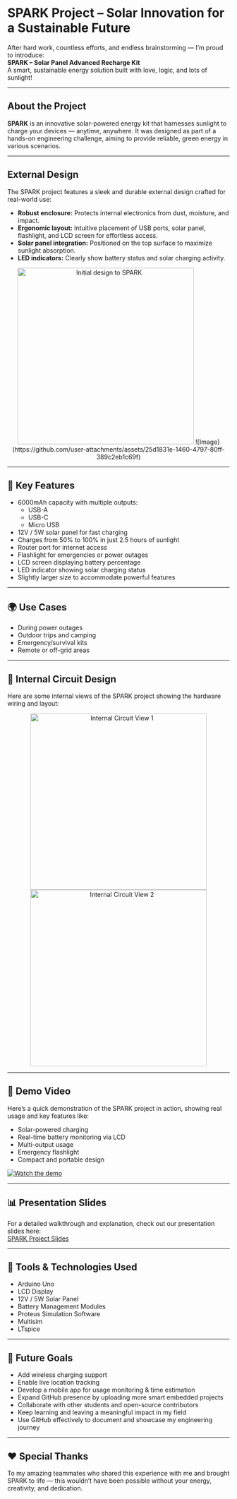 #  SPARK Project – Solar Innovation for a Sustainable Future

 After hard work, countless efforts, and endless brainstorming — I’m proud to introduce:  
**SPARK – Solar Panel Advanced Recharge Kit**  
A smart, sustainable energy solution built with love, logic, and lots of sunlight!

---

##  About the Project

**SPARK** is an innovative solar-powered energy kit that harnesses sunlight to charge your devices — anytime, anywhere. It was designed as part of a hands-on engineering challenge, aiming to provide reliable, green energy in various scenarios.

---

##  External Design 

The SPARK project features a sleek and durable external design crafted for real-world use:
 
- **Robust enclosure:** Protects internal electronics from dust, moisture, and impact.  
- **Ergonomic layout:** Intuitive placement of USB ports, solar panel, flashlight, and LCD screen for effortless access.  
- **Solar panel integration:** Positioned on the top surface to maximize sunlight absorption.  
- **LED indicators:** Clearly show battery status and solar charging activity.  

<p align="center">
<img src="SPARK/WhatsApp_Image_2025-04-25_at_3.47.46_PM.jpeg" alt="Initial design to SPARK" width="400"/>
![Image](https://github.com/user-attachments/assets/25d1831e-1460-4797-80ff-389c2eb1c69f)

  
</p>

---
 
## 🔋 Key Features

- 6000mAh capacity with multiple outputs:
  - USB-A
  - USB-C
  - Micro USB
- 12V / 5W solar panel for fast charging
- Charges from 50% to 100% in just 2.5 hours of sunlight
- Router port for internet access
- Flashlight for emergencies or power outages
- LCD screen displaying battery percentage
- LED indicator showing solar charging status
- Slightly larger size to accommodate powerful features

---

## 🌍 Use Cases

- During power outages
- Outdoor trips and camping
- Emergency/survival kits
- Remote or off-grid areas

---

## 🧠 Internal Circuit Design

Here are some internal views of the SPARK project showing the hardware wiring and layout:

<p align="center">
  <img src="images/internal_circuit_1.jpg" alt="Internal Circuit View 1" width="400"/>
  <img src="images/internal_circuit_2.jpg" alt="Internal Circuit View 2" width="400"/>
</p>

---

## 🎥 Demo Video

Here’s a quick demonstration of the SPARK project in action, showing real usage and key features like:

- Solar-powered charging
- Real-time battery monitoring via LCD
- Multi-output usage
- Emergency flashlight
- Compact and portable design

[![Watch the demo](https://img.youtube.com/vi/VIDEO_ID_HERE/0.jpg)](https://www.youtube.com/watch?v=VIDEO_ID_HERE)

---

## 📊 Presentation Slides

For a detailed walkthrough and explanation, check out our presentation slides here:  
[SPARK Project Slides](https://your-slides-link-here.com)

---

## 🔧 Tools & Technologies Used

- Arduino Uno
- LCD Display
- 12V / 5W Solar Panel
- Battery Management Modules
- Proteus Simulation Software
- Multisim
- LTspice

---

## 🎯 Future Goals

- Add wireless charging support  
- Enable live location tracking  
- Develop a mobile app for usage monitoring & time estimation  
- Expand GitHub presence by uploading more smart embedded projects  
- Collaborate with other students and open-source contributors  
- Keep learning and leaving a meaningful impact in my field  
- Use GitHub effectively to document and showcase my engineering journey

---

## ❤️ Special Thanks

To my amazing teammates who shared this experience with me and brought SPARK to life — this wouldn’t have been possible without your energy, creativity, and dedication.
